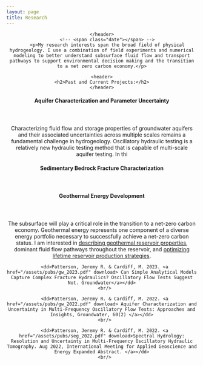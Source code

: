```yaml
---
layout: page
title: Research
---
```


<!-- Google tag (gtag.js) -->
<script async src="https://www.googletagmanager.com/gtag/js?id=G-QQLNFGW8CP"></script>
<script>
  window.dataLayer = window.dataLayer || [];
  function gtag(){dataLayer.push(arguments);}
  gtag('js', new Date());

  gtag('config', 'G-QQLNFGW8CP');
</script>

<!-- Post -->
<section class="post">
    <header class="major">

    </header>
        <!-- <span class="date"></span> -->
        <p>My research interests span the broad field of physical hydrogeology. I use a combination of field experiments and numerical modeling to better understand subsurface fluid flow and transport pathways to support environmental decision making and the transition to a net zero carbon economy.</p>

    <header>
    <h2>Past and Current Projects:</h2>
    </header>

  <header>
  <h4>Aquifer Characterization and Parameter Uncertainty</h4>
  </header>
  <p>Characterizing fluid flow and storage properties of groundwater aquifers and their associated uncertainties across multiple scales remains a fundamental challenge in hydrogeology. Oscillatory hydraulic testing is a relatively new hydraulic testing method that is capable of multi-scale aquifer testing. In thi</p>
    
  <header>
  <h4>Sedimentary Bedrock Fracture Characterization</h4>
  </header>

  <header>
  <h4>Geothermal Energy Development</h4>
  </header>
  <p>The subsurface will play a critical role in the transition to a net-zero carbon economy. Geothermal energy represents one component of a diverse energy portfolio necessary to successfully achieve a net-zero carbon status. I am interested in <a href="/assets/pubs/tle_2017.pdf" download>describing geothermal reservoir properties</a>, dominant fluid flow pathways throughout the reservoir, and <a href="/assets/pubs/geothermics_2020.pdf" download>optimizing lifetime reservoir production strategies</a>. </p>

      <dd>Patterson, Jeremy R. & Cardiff, M. 2023. <a href="/assets/pubs/gw_2023.pdf" download> Can Simple Analytical Models Capture Complex Fracture Hydraulics? Oscillatory Flow Tests Suggest Not. Groundwater</a></dd>
      <br/>

      <dd>Patterson, Jeremy R. & Cardiff, M. 2022. <a href="/assets/pubs/gw_2022.pdf" download> Aquifer Characterization and Uncertainty in Multi-Frequency Oscillatory Flow Tests: Approaches and Insights, Groundwater, 60(2) </a></dd>
      <br/>

      <dd>Patterson, Jeremy R. & Cardiff, M. 2022. <a href="/assets/pubs/seg_2022.pdf" download>Spectral Hydrology: Resolution and Uncertainty in Multi-Frequency Oscillatory Hydraulic Tomography. Aug 2022, International Meeting for Applied Geoscience and Energy Expanded Abstract. </a></dd>
      <br/>
      
</section>
